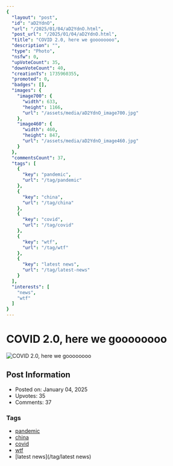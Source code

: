 ```yaml
---
{
  "layout": "post",
  "id": "aD2YdnO",
  "url": "/2025/01/04/aD2YdnO.html",
  "post_url": "/2025/01/04/aD2YdnO.html",
  "title": "COVID 2.0, here we goooooooo",
  "description": "",
  "type": "Photo",
  "nsfw": 0,
  "upVoteCount": 35,
  "downVoteCount": 40,
  "creationTs": 1735960355,
  "promoted": 0,
  "badges": [],
  "images": {
    "image700": {
      "width": 633,
      "height": 1166,
      "url": "/assets/media/aD2YdnO_image700.jpg"
    },
    "image460": {
      "width": 460,
      "height": 847,
      "url": "/assets/media/aD2YdnO_image460.jpg"
    }
  },
  "commentsCount": 37,
  "tags": [
    {
      "key": "pandemic",
      "url": "/tag/pandemic"
    },
    {
      "key": "china",
      "url": "/tag/china"
    },
    {
      "key": "covid",
      "url": "/tag/covid"
    },
    {
      "key": "wtf",
      "url": "/tag/wtf"
    },
    {
      "key": "latest news",
      "url": "/tag/latest-news"
    }
  ],
  "interests": [
    "news",
    "wtf"
  ]
}
---
```


# COVID 2.0, here we goooooooo

![COVID 2.0, here we goooooooo](/assets/media/aD2YdnO_image700.jpg)

## Post Information

- Posted on: January 04, 2025
- Upvotes: 35
- Comments: 37

### Tags

- [pandemic](/tag/pandemic)
- [china](/tag/china)
- [covid](/tag/covid)
- [wtf](/tag/wtf)
- [latest news](/tag/latest news)
